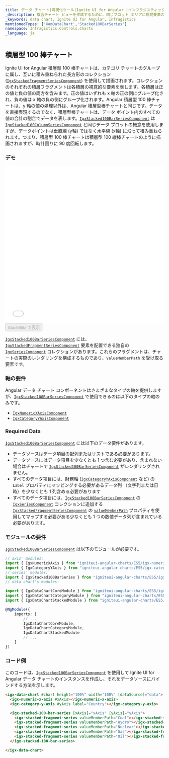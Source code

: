 ```yaml
---
title: データ チャート|可視化ツール|Ignite UI for Angular |インフラジスティックス|積層型 100D 棒チャート
_description: 複合チャート ビューを作成するために、同じプロット エリアに視覚要素の複数のインスタンスを表示する積層型 100 棒チャートを作成します。
_keywords: data chart, Ignite UI for Angular, Infragistics
mentionedTypes: ['XamDataChart','Stacked100BarSeries']
namespace: Infragistics.Controls.Charts
_language: ja
---
```


## 積層型 100 棒チャート

Ignite UI for Angular 積層型 100 棒チャートは、カテゴリ チャートのグループに属し、互いに積み重ねられた長方形のコレクション ([`IgxStackedFragmentSeriesComponent`](/products/ignite-ui-angular/api/docs/typescript/latest/classes/igxstackedfragmentseriescomponent.html)) を使用して描画されます。コレクションのそれぞれの積層フラグメントは各積層の視覚的な要素を表します。各積層は正の値と負の値の両方を含みます。正の値はいずれも x 軸の正の側にグループ化され、負の値は x 軸の負の側にグループ化されます。Angular 積層型 100 棒チャートは、y 軸の値の処理以外は、Angular 積層型棒チャートと同じです。データを直接表現するのでなく、積層型棒チャートは、データ ポイント内のすべての値の合計の割合でデータを表します。[`IgxStacked100BarSeriesComponent`](/products/ignite-ui-angular/api/docs/typescript/latest/classes/igxstacked100barseriescomponent.html) は [`IgxStacked100ColumnSeriesComponent`](/products/ignite-ui-angular/api/docs/typescript/latest/classes/igxstacked100columnseriescomponent.html) と同じデータ プロットの概念を使用しますが、データポイントは垂直線 (y軸) ではなく水平線 (x軸) に沿って積み重ねられます。つまり、積層型 100 棒チャートは積層型 100 縦棒チャートのように描画されますが、時計回りに 90 度回転します。

### デモ

<div class="sample-container loading" style="height: 500px">
    <iframe id="data-chart-overview-iframe" src='{environment:dvDemosBaseUrl}/charts/data-chart-type-stacked-100-bar-series' width="100%" height="100%" seamless frameBorder="0" onload="onXPlatSampleIframeContentLoaded(this);"></iframe>
</div>
<div>
    <button data-localize="stackblitz" disabled class="stackblitz-btn" data-iframe-id="data-chart-overview-iframe" data-demos-base-url="{environment:dvDemosBaseUrl}">StackBlitz で表示
    </button>
</div>

<div class="divider--half"></div>

[`IgxStacked100BarSeriesComponent`](/products/ignite-ui-angular/api/docs/typescript/latest/classes/igxstacked100barseriescomponent.html) には、[`IgxStackedFragmentSeriesComponent`](/products/ignite-ui-angular/api/docs/typescript/latest/classes/igxstackedfragmentseriescomponent.html) 要素を配置できる独自の [`IgxSeriesComponent`](/products/ignite-ui-angular/api/docs/typescript/latest/classes/igxseriescomponent.html) コレクションがあります。これらのフラグメントは、チャートの実際のレンダリングを構成するものであり、`ValueMemberPath` を受け取る要素です。

### 軸の要件

Angular データ チャート コンポーネントはさまざまなタイプの軸を提供しますが、[`IgxStacked100BarSeriesComponent`](/products/ignite-ui-angular/api/docs/typescript/latest/classes/igxstacked100barseriescomponent.html) で使用できるのは以下のタイプの軸のみです。

-   [`IgxNumericXAxisComponent`](/products/ignite-ui-angular/api/docs/typescript/latest/classes/igxnumericxaxiscomponent.html)
-   [`IgxCategoryYAxisComponent`](/products/ignite-ui-angular/api/docs/typescript/latest/classes/igxcategoryyaxiscomponent.html)

### Required Data

[`IgxStacked100BarSeriesComponent`](/products/ignite-ui-angular/api/docs/typescript/latest/classes/igxstacked100barseriescomponent.html) には以下のデータ要件があります。

-   データソースはデータ項目の配列またはリストである必要があります。
-   データソースにはデータ項目を少なくとも 1 つ含む必要があり、含まれない場合はチャートで [`IgxStacked100BarSeriesComponent`](/products/ignite-ui-angular/api/docs/typescript/latest/classes/igxstacked100barseriescomponent.html) がレンダリングされません。
-   すべてのデータ項目には、財務軸 ([`IgxCategoryYAxisComponent`](/products/ignite-ui-angular/api/docs/typescript/latest/classes/igxcategoryyaxiscomponent.html) など) の `Label` プロパティにマッピングする必要があるデータ列 （文字列または日時）を少なくとも 1 列含める必要があります
-   すべてのデータ項目には、[`IgxStacked100BarSeriesComponent`](/products/ignite-ui-angular/api/docs/typescript/latest/classes/igxstacked100barseriescomponent.html) の [`IgxSeriesComponent`](/products/ignite-ui-angular/api/docs/typescript/latest/classes/igxseriescomponent.html) コレクションに追加する [`IgxStackedFragmentSeriesComponent`](/products/ignite-ui-angular/api/docs/typescript/latest/classes/igxstackedfragmentseriescomponent.html) の [`valueMemberPath`](/products/ignite-ui-angular/api/docs/typescript/latest/classes/igxstackedfragmentseriescomponent.html#valuememberpath) プロパティを使用してマップする必要がある少なくとも 1 つの数値データ列が含まれている必要があります。

### モジュールの要件

[`IgxStacked100BarSeriesComponent`](/products/ignite-ui-angular/api/docs/typescript/latest/classes/igxstacked100barseriescomponent.html) は以下のモジュールが必要です。

```ts
// axis' modules:
import { IgxNumericXAxis } from "igniteui-angular-charts/ES5/igx-numeric-x-axis";
import { IgxCategoryYAxis } from "igniteui-angular-charts/ES5/igx-category-y-axis";
// series' modules:
import { IgxStacked100BarSeries } from "igniteui-angular-charts/ES5/igx-stacked-100-bar-series";
// data chart's modules:

import { IgxDataChartCoreModule } from "igniteui-angular-charts/ES5/igx-data-chart-core--module";
import { IgxDataChartCategoryModule } from "igniteui-angular-charts/ES5/igx-data-chart-category--module";
import { IgxDataChartStackedModule } from "igniteui-angular-charts/ES5/igx-data-chart-stacked-module";

@NgModule({
    imports: [
        // ...
        IgxDataChartCoreModule,
        IgxDataChartCategoryModule,
        IgxDataChartStackedModule
        // ...
    ]
})
```

### コード例

このコードは、[`IgxStacked100BarSeriesComponent`](/products/ignite-ui-angular/api/docs/typescript/latest/classes/igxstacked100barseriescomponent.html) を使用して Ignite UI for Angular データ チャートのインスタンスを作成し、それをデータソースにバインドする方法を示します。

```html
<igx-data-chart #chart height="100%" width="100%" [dataSource]="data">
  <igx-numeric-x-axis #xAxis></igx-numeric-x-axis>
  <igx-category-y-axis #yAxis label="Country"></igx-category-y-axis>

  <igx-stacked-100-bar-series [xAxis]="xAxis" [yAxis]="yAxis">
    <igx-stacked-fragment-series valueMemberPath="Coal"></igx-stacked-fragment-series>
    <igx-stacked-fragment-series valueMemberPath="Hydro"></igx-stacked-fragment-series>
    <igx-stacked-fragment-series valueMemberPath="Nuclear"></igx-stacked-fragment-series>
    <igx-stacked-fragment-series valueMemberPath="Gas"></igx-stacked-fragment-series>
    <igx-stacked-fragment-series valueMemberPath="Oil"></igx-stacked-fragment-series>
  </igx-stacked-100-bar-series>

</igx-data-chart>
```
